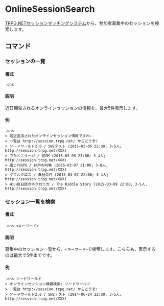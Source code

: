 OnlineSessionSearch
=======

[TRPG.NETセッションマッチングシステム](http://session.trpg.net/)から、参加者募集中のセッションを検索します。

コマンド
--------

### セッションの一覧

#### 書式

```
.ons
```

#### 説明

近日開催されるオンラインセッションの情報を、最大5件表示します。

#### 例

```
.ons
> 最近追加されたオンラインセッション情報ですわ☆
> 一覧は http://session.trpg.net/ からどうぞ♪
> ソードワールド2.0 / SW2テスト (2015-03-05 22:00; 3-5人; http://session.trpg.net/XXX)
> でたとこサーガ / 初GM (2015-03-06 23:00; 3-4人; http://session.trpg.net/XXX)
> 艦これRPG / 井戸の叫喚 (2015-03-07 21:00; 3-6人; http://session.trpg.net/XXX)
> ダブルクロス / 真昼の月 (2015-03-07 22:00; 3-4人; http://session.trpg.net/XXX)
> 永い後日談のネクロニカ / The Riddle Story (2015-03-09 22:00; 3-5人; http://session.trpg.net/XXX)
```

### セッション一覧を検索

#### 書式

```
.ons <キーワード>
```

#### 説明

募集中のセッション一覧から、`<キーワード>`で検索します。こちらも、表示するのは最大で5件までです。

#### 例

```
.ons ソードワールド
> オンラインセッション情報検索: ソードワールド
> 一覧は http://session.trpg.net/ からどうぞ♪
> ソードワールド2.0 / SW2テスト (2014-06-24 22:00; 3-5人; http://session.trpg.net/XXX)
```
